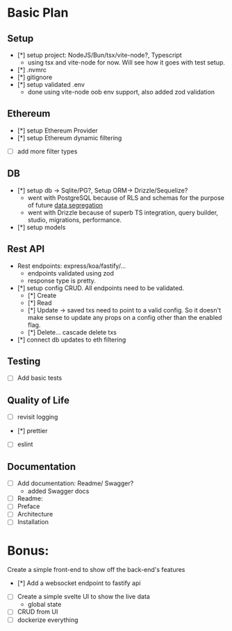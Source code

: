 # Basic Plan

## Setup

- [*] setup project: NodeJS/Bun/tsx/vite-node?, Typescript
  - using tsx and vite-node for now. Will see how it goes with test setup.
- [*] .nvmrc
- [*] gitignore
- [*] setup validated .env
  - done using vite-node oob env support, also added zod validation

## Ethereum

- [*] setup Ethereum Provider
- [*] setup Ethereum dynamic filtering
- [ ] add more filter types

## DB

- [*] setup db -> Sqlite/PG?, Setup ORM-> Drizzle/Sequelize?
  - went with PostgreSQL because of RLS and schemas for the purpose of future [data segregation](https://www.nextlabs.com/what-is-data-segregation/)
  - went with Drizzle because of superb TS integration, query builder, studio, migrations, performance.
- [*] setup models

## Rest API

- Rest endpoints: express/koa/fastify/...
  - endpoints validated using zod
  - response type is pretty.
- [*] setup config CRUD. All endpoints need to be validated.
  - [*] Create
  - [*] Read
  - [*] Update -> saved txs need to point to a valid config. So it doesn't make sense to update any props on a config other than the enabled flag.
  - [*] Delete... cascade delete txs
- [*] connect db updates to eth filtering

## Testing

- [ ] Add basic tests

## Quality of Life

- [ ] revisit logging
- [*] prettier
- [ ] eslint

## Documentation

- [ ] Add documentation: Readme/ Swagger?
  - added Swagger docs
- [ ] Readme:
- [ ] Preface
- [ ] Architecture
- [ ] Installation

# Bonus:

Create a simple front-end to show off the back-end's features

- [*] Add a websocket endpoint to fastify api
- [ ] Create a simple svelte UI to show the live data
  - global state
- [ ] CRUD from UI
- [ ] dockerize everything
